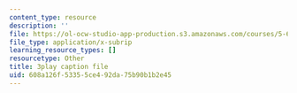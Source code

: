 ```yaml
---
content_type: resource
description: ''
file: https://ol-ocw-studio-app-production.s3.amazonaws.com/courses/5-61-physical-chemistry-fall-2017/608a126f53355ce492da75b90b1b2e45_4bfrkd8_zPo.vtt
file_type: application/x-subrip
learning_resource_types: []
resourcetype: Other
title: 3play caption file
uid: 608a126f-5335-5ce4-92da-75b90b1b2e45
---
```

